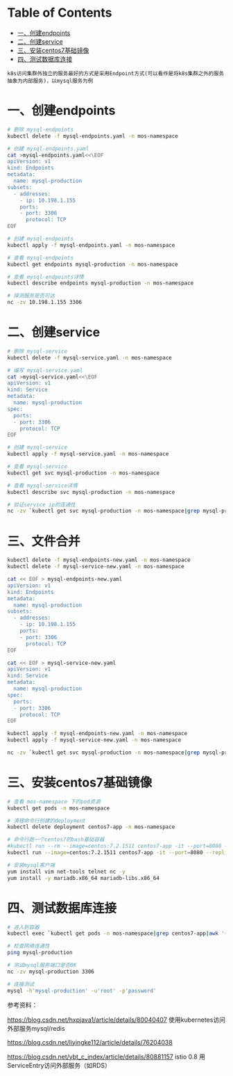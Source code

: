 Table of Contents
=================

   * [一、创建endpoints](#一创建endpoints)
   * [二、创建service](#二创建service)
   * [三、安装centos7基础镜像](#三安装centos7基础镜像)
   * [四、测试数据库连接](#四测试数据库连接)
   
`k8s访问集群外独立的服务最好的方式是采用Endpoint方式(可以看作是将k8s集群之外的服务抽象为内部服务)，以mysql服务为例`

# 一、创建endpoints
```bash
# 删除 mysql-endpoints
kubectl delete -f mysql-endpoints.yaml -n mos-namespace

# 创建 mysql-endpoints.yaml
cat >mysql-endpoints.yaml<<\EOF
apiVersion: v1
kind: Endpoints
metadata:
  name: mysql-production
subsets:
  - addresses:
    - ip: 10.198.1.155
    ports:
    - port: 3306
      protocol: TCP
EOF

# 创建 mysql-endpoints
kubectl apply -f mysql-endpoints.yaml -n mos-namespace

# 查看 mysql-endpoints
kubectl get endpoints mysql-production -n mos-namespace

# 查看 mysql-endpoints详情
kubectl describe endpoints mysql-production -n mos-namespace

# 探测服务是否可达
nc -zv 10.198.1.155 3306
```

# 二、创建service
```bash
# 删除 mysql-service
kubectl delete -f mysql-service.yaml -n mos-namespace

# 编写 mysql-service.yaml
cat >mysql-service.yaml<<\EOF
apiVersion: v1
kind: Service
metadata:
  name: mysql-production
spec:
  ports:
  - port: 3306
    protocol: TCP
EOF

# 创建 mysql-service
kubectl apply -f mysql-service.yaml -n mos-namespace

# 查看 mysql-service
kubectl get svc mysql-production -n mos-namespace

# 查看 mysql-service详情
kubectl describe svc mysql-production -n mos-namespace

# 验证service ip的连通性
nc -zv `kubectl get svc mysql-production -n mos-namespace|grep mysql-production|awk '{print $3}'` 3306
```

# 三、文件合并

```bash
kubectl delete -f mysql-endpoints-new.yaml -n mos-namespace
kubectl delete -f mysql-service-new.yaml -n mos-namespace

cat << EOF > mysql-endpoints-new.yaml
apiVersion: v1
kind: Endpoints
metadata:
  name: mysql-production
subsets:
  - addresses:
    - ip: 10.198.1.155
    ports:
    - port: 3306
      protocol: TCP
EOF

cat << EOF > mysql-service-new.yaml
apiVersion: v1
kind: Service
metadata:
  name: mysql-production
spec:
  ports:
  - port: 3306
    protocol: TCP
EOF

kubectl apply -f mysql-endpoints-new.yaml -n mos-namespace
kubectl apply -f mysql-service-new.yaml -n mos-namespace

nc -zv `kubectl get svc mysql-production -n mos-namespace|grep mysql-production|awk '{print $3}'` 3306
```

# 三、安装centos7基础镜像
```bash
# 查看 mos-namespace 下的pod资源
kubectl get pods -n mos-namespace

# 清理命令行创建的deployment
kubectl delete deployment centos7-app -n mos-namespace

# 命令行跑一个centos7的bash基础容器
#kubectl run --rm --image=centos:7.2.1511 centos7-app -it --port=8080 --replicas=1 -n mos-namespace
kubectl run --image=centos:7.2.1511 centos7-app -it --port=8080 --replicas=1 -n mos-namespace

# 安装mysql客户端
yum install vim net-tools telnet nc -y
yum install -y mariadb.x86_64 mariadb-libs.x86_64
```

# 四、测试数据库连接

```bash
# 进入到容器
kubectl exec `kubectl get pods -n mos-namespace|grep centos7-app|awk '{print $1}'` -it /bin/bash -n mos-namespace

# 检查网络连通性
ping mysql-production

# 测试mysql服务端口是否OK
nc -zv mysql-production 3306

# 连接测试
mysql -h'mysql-production' -u'root' -p'password'
```
参考资料：

https://blog.csdn.net/hxpjava1/article/details/80040407   使用kubernetes访问外部服务mysql/redis

https://blog.csdn.net/liyingke112/article/details/76204038  

https://blog.csdn.net/ybt_c_index/article/details/80881157  istio 0.8 用ServiceEntry访问外部服务（如RDS）
